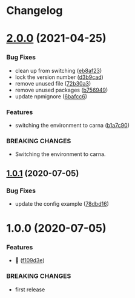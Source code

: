 # Changelog

# [2.0.0](https://github.com/kettil/commitlint-config/compare/1.0.1...2.0.0) (2021-04-25)


### Bug Fixes

* clean up from switching ([eb8af23](https://github.com/kettil/commitlint-config/commit/eb8af2398a9a63e2e7738f25142ee425c2a71f71))
* lock the version number ([d3b9cad](https://github.com/kettil/commitlint-config/commit/d3b9cadebd007f27ba14740737cfde281d96174e))
* remove unused file ([72b30a3](https://github.com/kettil/commitlint-config/commit/72b30a347add36dfca6785a350e57fb408899aa9))
* remove unused packages ([b756949](https://github.com/kettil/commitlint-config/commit/b75694992d97b93bda25ecf23f7a8fdd787489d5))
* update npmignore ([6bafcc6](https://github.com/kettil/commitlint-config/commit/6bafcc64d3d2245e0ccde6cd98eebed9d7d2737b))


### Features

* switching the environment to carna ([b1a7c90](https://github.com/kettil/commitlint-config/commit/b1a7c907b44c65bae3efca2c5688b490ef458d3e))


### BREAKING CHANGES

* Switching the environment to carna.

## [1.0.1](https://github.com/kettil/commitlint-config/compare/1.0.0...1.0.1) (2020-07-05)


### Bug Fixes

* update the config example ([78dbd16](https://github.com/kettil/commitlint-config/commit/78dbd1636fdeb0c149d14722dfbeb82cdb8e2e5b))

# 1.0.0 (2020-07-05)


### Features

* 🐣 ([f109d3e](https://github.com/kettil/commitlint-config/commit/f109d3e01a5a546b64d4adb00d8c0be33c2fc6ae))


### BREAKING CHANGES

* first release
